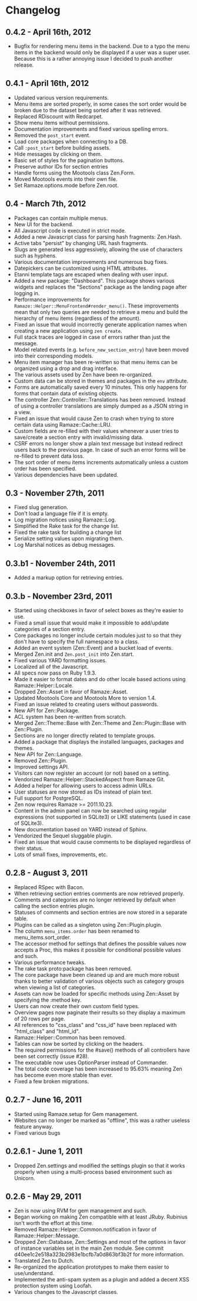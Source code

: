# Changelog

## 0.4.2 - April 16th, 2012

* Bugfix for rendering menu items in the backend. Due to a typo the menu items
  in the backend would only be displayed if a user was a super user. Because
  this is a rather annoying issue I decided to push another release.

## 0.4.1 - April 16th, 2012

* Updated various version requirements.
* Menu items are sorted properly, in some cases the sort order would be broken
  due to the dataset being sorted after it was retrieved.
* Replaced RDiscount with Redcarpet.
* Show menu items without permissions.
* Documentation improvements and fixed various spelling errors.
* Removed the `post_start` event.
* Load core packages when connecting to a DB.
* Call `:post_start` before building assets.
* Hide messages by clicking on them.
* Basic set of styles for the pagination buttons.
* Preserve author IDs for section entries
* Handle forms using the Mootools class Zen.Form.
* Moved Mootools events into their own file.
* Set Ramaze.options.mode before Zen.root.

## 0.4 - March 7th, 2012

* Packages can contain multiple menus.
* New UI for the backend.
* All Javascript code is executed in strict mode.
* Added a new Javascript class for parsing hash fragments: Zen.Hash.
* Active tabs "persist" by changing URL hash fragments.
* Slugs are generated less aggressively, allowing the use of characters such as
  hyphens.
* Various documentation improvements and numerous bug fixes.
* Datepickers can be customized using HTML attributes.
* Etanni template tags are escaped when dealing with user input.
* Added a new package: "Dashboard". This package shows various widgets and
  replaces the "Sections" package as the landing page after logging in.
* Performance improvements for ``Ramaze::Helper::MenuFrontend#render_menu()``.
  These improvements mean that only two queries are needed to retrieve a menu
  and build the hierarchy of menu items (regardless of the amount).
* Fixed an issue that would incorrectly generate application names when creating
  a new application using ``zen create``.
* Full stack traces are logged in case of errors rather than just the message.
* Model related events (e.g. `before_new_section_entry`) have been moved into
  their corresponding models.
* Menu item manager has been re-written so that menu items can be organized
  using a drop and drag interface.
* The various assets used by Zen have been re-organized.
* Custom data can be stored in themes and packages in the ``env`` attribute.
* Forms are automatically saved every 10 minutes. This only happens for forms
  that contain data of existing objects.
* The controller Zen::Controller::Translations has been removed. Instead of
  using a controller translations are simply dumped as a JSON string in a view.
* Fixed an issue that would cause Zen to crash when trying to store certain data
  using Ramaze::Cache::LRU.
* Custom fields are re-filled with their values whenever a user tries to
  save/create a section entry with invalid/missing data.
* CSRF errors no longer show a plain text message but instead redirect users
  back to the previous page. In case of such an error forms will be re-filled to
  prevent data loss.
* The sort order of menu items increments automatically unless a custom order
  has been specified.
* Various dependencies have been updated.

## 0.3 - November 27th, 2011

* Fixed slug generation.
* Don't load a language file if it is empty.
* Log migration notices using Ramaze::Log.
* Simplified the Rake task for the change list.
* Fixed the rake task for building a change list
* Serialize setting values upon migrating them.
* Log Marshal notices as debug messages.

## 0.3.b1 - November 24th, 2011

* Added a markup option for retrieving entries.

## 0.3.b - November 23rd, 2011

* Started using checkboxes in favor of select boxes as they're easier to use.
* Fixed a small issue that would make it impossible to add/update categories of
  a section entry.
* Core packages no longer include certain modules just to so that they don't
  have to specify the full namespace to a class.
* Added an event system (Zen::Event) and a bucket load of events.
* Merged Zen.init and `Zen.post_init` into Zen.start.
* Fixed various YARD formatting issues.
* Localized all of the Javascript.
* All specs now pass on Ruby 1.9.3.
* Made it easier to format dates and do other locale based actions using
  Ramaze::Helper::Locale.
* Dropped Zen::Asset in favor of Ramaze::Asset.
* Updated Mootools Core and Mootools More to version 1.4.
* Fixed an issue related to creating users without passwords.
* New API for Zen::Package.
* ACL system has been re-written from scratch.
* Merged Zen::Theme::Base with Zen::Theme and Zen::Plugin::Base with
  Zen::Plugin.
* Sections are no longer directly related to template groups.
* Added a package that displays the installed languages, packages and themes.
* New API for Zen::Language.
* Removed Zen::Plugin.
* Improved settings API.
* Visitors can now register an account (or not) based on a setting.
* Vendorized Ramaze::Helper::StackedAspect from Ramaze Git.
* Added a helper for allowing users to access admin URLs.
* User statuses are now stored as IDs instead of plain text.
* Full support for PostgreSQL.
* Zen now requires Ramaze >= 2011.10.23.
* Content in the admin panel can now be searched using regular expressions (not
  supported in SQLite3) or LIKE statements (used in case of SQLite3).
* New documentation based on YARD instead of Sphinx.
* Vendorized the Sequel sluggable plugin.
* Fixed an issue that would cause comments to be displayed regardless of their
  status.
* Lots of small fixes, improvements, etc.

## 0.2.8 - August 3, 2011

* Replaced RSpec with Bacon.
* When retrieving section entries comments are now retrieved properly.
* Comments and categories are no longer retrieved by default when calling the
  section entries plugin.
* Statuses of comments and section entries are now stored in a separate table.
* Plugins can be called as a singleton using Zen::Plugin.plugin.
* The column `menu_items.order` has been renamed to menu_items.sort_order.
* The accessor method for settings that defines the possible values now accepts
  a Proc, this makes it possible for conditional possible values and such.
* Various performance tweaks.
* The rake task proto:package has been removed.
* The core package have been cleaned up and are much more robust thanks to
  better validation of various objects such as category groups when viewing a
  list of categories.
* Assets can now be loaded for specific methods using Zen::Asset by specifying
  the :method key.
* Users can now create their own custom field types.
* Overview pages now paginate their results so they display a maximum of 20 rows
  per page.
* All references to "css\_class" and "css\_id" have been replaced with
  "html\_class" and "html\_id".
* Ramaze::Helper::Common has been removed.
* Tables can now be sorted by clicking on the headers.
* The required permissions for the #save() methods of all controllers have been
  set correctly (issue #28).
* The executable now uses OptionParser instead of Commander.
* The total code coverage has been increased to 95.63% meaning Zen has become
  even more stable than ever.
* Fixed a few broken migrations.

## 0.2.7 - June 16, 2011

* Started using Ramaze.setup for Gem management.
* Websites can no longer be marked as "offline", this was a rather useless
  feature anyway.
* Fixed various bugs

## 0.2.6.1 - June 1, 2011

* Dropped Zen.settings and modified the settings plugin so that it works
  properly when using a multi-process based environment such as Unicorn.

## 0.2.6 - May 29, 2011

* Zen is now using RVM for gem management and such.
* Began working on making Zen compatible with at least JRuby. Rubinius isn't
  worth the effort at this time.
* Removed Ramaze::Helper::Common.notification in favor of
  Ramaze::Helper::Message.
* Dropped Zen::Database, Zen::Settings and most of the options in favor of
  instance variables set in the main Zen module. See commit
  d40ee1c2e518a323b2983e1bcfb7a0d863bf3b2f for more information.
* Translated Zen to Dutch.
* Re-organized the application prototypes to make them easier to use/understand.
* Implemented the anti-spam system as a plugin and added a decent XSS protection
  system using Loofah.
* Various changes to the Javascript classes.
